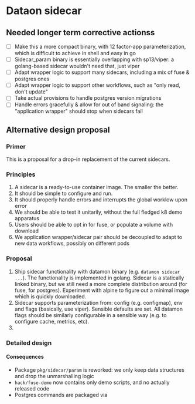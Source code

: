 # Dataon sidecar

## Needed longer term corrective actionss

* [ ] Make this a more compact binary, with 12 factor-app parameterization, which is difficult to achieve in shell and easy in go
* [ ] Sidecar_param binary is essentially overlapping with sp13/viper: a golang-based sidecar wouldn't need that, just viper
* [ ] Adapt wrapper logic to support many sidecars, including a mix of fuse & postgres ones
* [ ] Adapt wrapper logic to support other workflows, such as "only read, don't update"
* [ ] Take actual provisions to handle postgres version migrations
* [ ] Handle errors gracefully & allow for out of band signaling: the "application wrapper" should stop when sidecars fail

## Alternative design proposal

### Primer

This is a proposal for a drop-in replacement of the current sidecars.

### Principles

1. A sidecar is a ready-to-use container image. The smaller the better.
2. It should be simple to configure and run.
3. It should properly handle errors and interrupts the global worklow upon error
4. We should be able to test it unitarily, without the full fledged k8 demo apparatus
5. Users should be able to opt in for fuse, or populate a volume with download
6. We application wrapper/sidecar pair should be decoupled to adapt to new data workflows, possibly on different pods

### Proposal
1. Ship sidecar functionality with datamon binary (e.g. `datamon sidecar ...`). The functionality is implemented in golang.
   Sidecar is a statically linked binary, but we still need a more complete distribution around (for fuse, for postgres).
   Experiment with alpine to figure out a minimal image which is quickly downloaded.
2. Sidecar supports parameterization from: config (e.g. configmap), env and flags (basically, use viper). Sensible defaults are set.
   All datamon flags should be similarly configurable in a sensible way (e.g. to configure cache, metrics, etc).
3. 

### Detailed design

#### Consequences
* Package `pkg/sidecar/param` is reworked: we only keep data structures and drop the unmarshalling logic
* `hack/fuse-demo` now contains only demo scripts, and no actually released code
* Postgres commands are packaged via 
